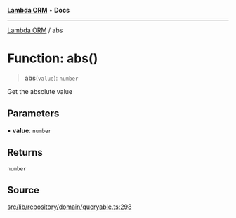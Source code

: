 [**Lambda ORM**](../README.md) • **Docs**

***

[Lambda ORM](../README.md) / abs

# Function: abs()

> **abs**(`value`): `number`

Get the absolute value

## Parameters

• **value**: `number`

## Returns

`number`

## Source

[src/lib/repository/domain/queryable.ts:298](https://github.com/lambda-orm/lambdaorm-base/blob/e3a7772bb5fa4082532c38729067cbcb8dfa89b9/src/lib/repository/domain/queryable.ts#L298)
